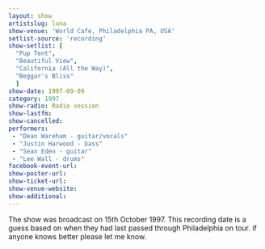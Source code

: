 ```yaml
---
layout: show
artistslug: luna
show-venue: 'World Cafe, Philadelphia PA, USA'
setlist-source: 'recording'
show-setlist: [
  "Pup Tent",
  "Beautiful View",
  "California (All the Way)",
  "Beggar's Bliss"
  ]
show-date: 1997-09-09
category: 1997
show-radio: Radio session
show-lastfm: 
show-cancelled: 
performers: 
 - "Dean Wareham - guitar/vocals"
 - "Justin Harwood - bass"
 - "Sean Eden - guitar"
 - "Lee Wall - drums"
facebook-event-url: 
show-poster-url: 
show-ticket-url: 
show-venue-website: 
show-additional: 
---
```


The show was broadcast on 15th October 1997. This recording date is a guess based on when they had last passed through Philadelphia on tour. if anyone knows better please let me know.
